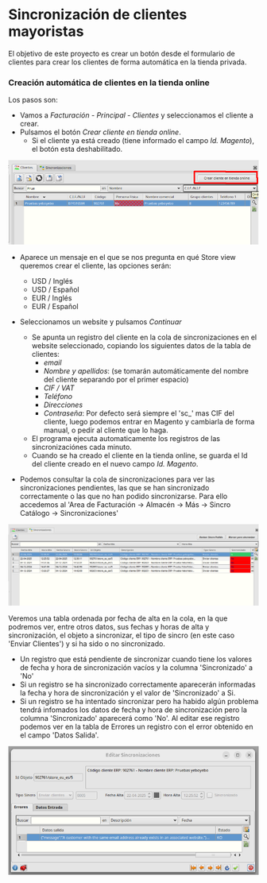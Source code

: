# Sincronización de clientes mayoristas

El objetivo de este proyecto es crear un botón desde el formulario de clientes para crear los clientes de forma automática en la tienda privada.

### Creación automática de clientes en la tienda online
Los pasos son:
* Vamos a *Facturación - Principal - Clientes* y seleccionamos el cliente a crear.
* Pulsamos el botón *Crear cliente en tienda online*.
    * Si el cliente ya está creado (tiene informado el campo *Id. Magento*), el botón esta deshabilitado.


![Botón Sincronizar Cliente](./img/botonSincroClientes.png)

* Aparece un mensaje en el que se nos pregunta en qué Store view queremos crear el cliente, las opciones serán:
    * USD / Inglés
    * USD / Español
    * EUR / Inglés
    * EUR / Español
* Seleccionamos un website y pulsamos *Continuar*
    * Se apunta un registro del cliente en la cola de sincronizaciones en el website seleccionado, copiando los siguientes datos de la tabla de clientes:
        * *email*
        * *Nombre y apellidos*: (se tomarán automáticamente del nombre del cliente separando por el primer espacio)
        * *CIF / VAT*
        * *Teléfono*
        * *Direcciones*
        * *Contraseña*: Por defecto será siempre el 'sc_' mas CIF del cliente, luego podemos entrar en Magento y cambiarla de forma manual, o pedir al cliente que lo haga.
    * El programa ejecuta automaticamente los registros de las sincronizaciónes cada minuto.
    * Cuando se ha creado el cliente en la tienda online, se guarda el Id del cliente creado en el nuevo campo *Id. Magento*.

* Podemos consultar la cola de sincronizaciones para ver las sincronizaciones pendientes, las que se han sincronizado correctamente o las que no han podido sincronizarse. Para ello accedemos al 'Area de Facturación -> Almacén -> Más -> Sincro Catálogo -> Sincronizaciones'

![Cola de Sincronización](./img/sincroClientes.png)

Veremos una tabla ordenada por fecha de alta en la cola, en la que podremos ver, entre otros datos, sus fechas y horas de alta y sincronización, el objeto a sincronizar, el tipo de sincro (en este caso 'Enviar Clientes') y si ha sido o no sincronizado.

* Un registro que está pendiente de sincronizar cuando tiene los valores de fecha y hora de sincronización vacíos y la columna 'Sincronizado' a 'No'
* Si un registro se ha sincronizado correctamente aparecerán informadas la fecha y hora de sincronización y el valor de 'Sincronizado' a Si.
* Si un registro se ha intentado sincronizar pero ha habido algún problema tendrá infomados los datos de fecha y hora de sincronización pero la columna 'Sincronizado' aparecerá como 'No'. Al editar ese registro podemos ver en la tabla de Errores un registro con el error obtenido en el campo 'Datos Salida'.

![Error de Sincronización de cliente](./img/errorSincroCliente.png)
